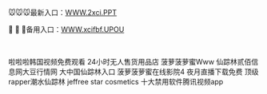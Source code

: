 <p>
	🐭🐭🐭最新入口：<a href="http://www.baidu.com/link?url=6MA2SWnO3Raqke39an_0PUxosM6ZrUGzi1BN9tNnlPW&wd">WWW.2xci.PPT</a> 
	<p>
		💺
💺
💺备用入口：<a href="http://www.baidu.com/link?url=6MA2SWnO3Raqke39an_0PUxosM6ZrUGzi1BN9tNnlPW&wd">WWW.xcifbf.UPOU</a> 
	</p>
	<p>
		<br />
	</p>
	<p>
		啦啦啦韩国视频免费观看
24小时无人售货用品店
菠萝菠萝蜜Www
仙踪林贰佰信息网大豆行情网
大中国仙踪林入口
菠萝菠萝蜜在线影院4
夜月直播下载免费
顶级rapper潮水仙踪林
jeffree star cosmetics
十大禁用软件腾讯视频app
	</p>
